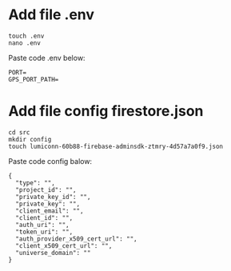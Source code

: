 # Add file .env

```
touch .env
nano .env
```

Paste code .env below:

```
PORT=
GPS_PORT_PATH=
```

# Add file config firestore.json

```
cd src
mkdir config
touch lumiconn-60b88-firebase-adminsdk-ztmry-4d57a7a0f9.json
```

Paste code config balow:

```
{
  "type": "",
  "project_id": "",
  "private_key_id": "",
  "private_key": "",
  "client_email": "",
  "client_id": "",
  "auth_uri": "",
  "token_uri": "",
  "auth_provider_x509_cert_url": "",
  "client_x509_cert_url": "",
  "universe_domain": ""
}
```